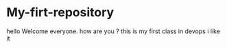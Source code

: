 # My-firt-repository

hello 
Welcome everyone.
how are you ?
this is my first class in devops
i like it
